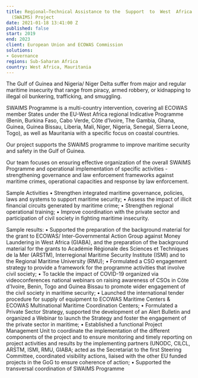 ```yaml
---
title: Regional—Technical Assistance to the  Support  to  West  Africa  Integrated  Maritime  Security
  (SWAIMS) Project
date: 2021-01-18 13:41:00 Z
published: false
start: 2019
end: 2023
client: European Union and ECOWAS Commission
solutions:
- Governance
regions: Sub-Saharan Africa
country: West Africa, Mauritania
---
```


The Gulf of Guinea and Nigeria/ Niger Delta suffer from major and regular maritime insecurity that range from piracy, armed robbery, or kidnapping to illegal oil bunkering, trafficking, and smuggling. 

SWAIMS Programme is a multi-country intervention, covering all ECOWAS member States under the EU-West Africa regional Indicative Programme (Benin, Burkina Faso, Cabo Verde, Côte d’Ivoire, The Gambia, Ghana, Guinea, Guinea Bissau, Liberia, Mali, Niger, Nigeria, Senegal, Sierra Leone, Togo), as well as Mauritania with a specific focus on coastal countries. 

Our project supports the SWAIMS programme to improve maritime security and safety in the Gulf of Guinea. 

Our team focuses on ensuring effective organization of the overall SWAIMS Programme and operational implementation of specific activities - strengthening governance and law enforcement frameworks against maritime crimes, operational capacities and response by law enforcement. 

 Sample Activities
•	Strengthen integrated maritime governance, policies, laws and systems to support maritime security;
•	Assess the impact of illicit financial circuits generated by maritime crime; 
•	Strengthen regional operational training; 
•	Improve coordination with the private sector and participation of civil society in fighting maritime insecurity.

Sample results: 
•	Supported the preparation of the background material for the grant to ECOWAS/ Inter-Governmental Action Group against Money Laundering in West Africa (GIABA), and the preparation of the background material for the grants to Académie Régionale des Sciences et Techniques de la Mer (ARSTM), Interregional Maritime Security Institute (ISMI) and to the Regional Maritime University (RMU);
•	Formulated a CSO engagement strategy to provide a framework for the programme activities that involve civil society; 
•	To tackle the impact of COVID-19 organized via videoconferences national webinars on raising awareness of CSOs in Côte d'Ivoire, Benin, Togo and Guinea Bissau to promote wider engagement of the civil society in maritime security;
•	Launched the international tender procedure for supply of equipment to ECOWAS Maritime Centers & ECOWAS Multinational Maritime Coordination Centers;
•	Formulated a Private Sector Strategy, supported the development of an Alert Bulletin and organized a Webinar to launch the Strategy and foster the engagement of the private sector in maritime;
•	Established a functional Project Management Unit to coordinate the implementation of the different components of the project and to ensure monitoring and timely reporting on project activities and results by the implementing partners (UNODC, CILCL, ARSTM, ISMI, RMU, GIABA; acted as the Secretariat to the first Steering Committee, coordinated visibility actions, liaised with the other EU funded projects in the GoG to ensure coherence of action; 
•	Supported the transversal coordination of SWAIMS Programme